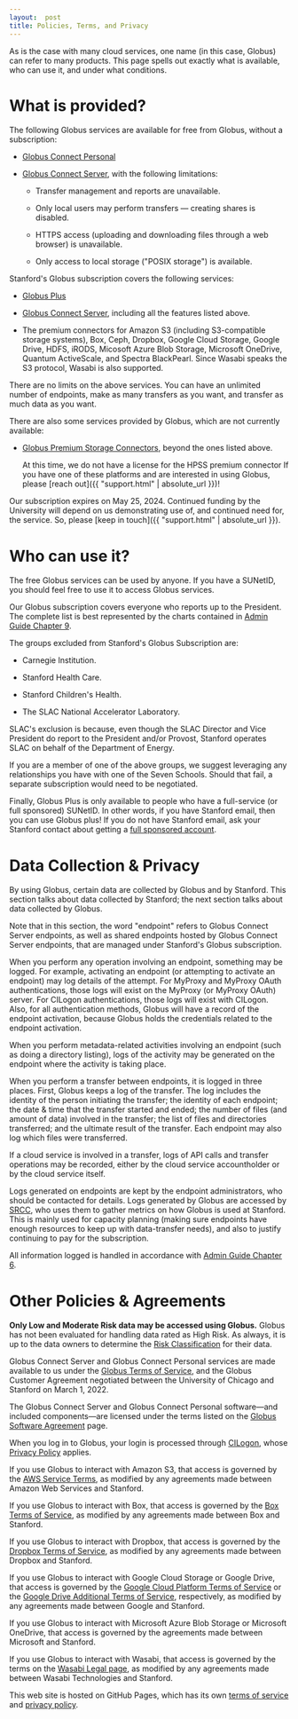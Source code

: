 ```yaml
---
layout:  post
title: Policies, Terms, and Privacy
---
```


<div class="well">
As is the case with many cloud services, one name (in this case, Globus) can
refer to many products.  This page spells out exactly what is available, who
can use it, and under what conditions.
</div>

# What is provided?

The following Globus services are available for free from Globus, without a
subscription:

* [Globus Connect Personal](https://www.globus.org/globus-connect-personal)

* [Globus Connect Server](https://www.globus.org/globus-connect-server),
  with the following limitations:

  * Transfer management and reports are unavailable.

  * Only local users may perform transfers — creating shares is disabled.

  * HTTPS access (uploading and downloading files through a web browser) is
    unavailable.

  * Only access to local storage ("POSIX storage") is available.

Stanford's Globus subscription covers the following services:

* [Globus Plus](https://www.globus.org/researchers/plus-plans)

* [Globus Connect Server](https://www.globus.org/globus-connect-server),
  including all the features listed above.

* The premium connectors for Amazon S3 (including S3-compatible storage
  systems), Box, Ceph, Dropbox, Google Cloud Storage, Google Drive, HDFS, iRODS,
  Micosoft Azure Blob Storage, Microsoft OneDrive, Quantum ActiveScale, and
  Spectra BlackPearl.  Since Wasabi speaks the S3 protocol, Wasabi is also
  supported.

There are no limits on the above services.  You can have an unlimited number of
endpoints, make as many transfers as you want, and transfer as much data as you
want.

There are also some services provided by Globus, which are not currently
available:

* [Globus Premium Storage Connectors](https://www.globus.org/connectors),
  beyond the ones listed above.

  At this time, we do not have a license for the HPSS premium connector If you
  have one of these platforms and are interested in using Globus, please [reach
  out]({{ "support.html" | absolute_url }})!

Our subscription expires on May 25, 2024.  Continued funding by the University
will depend on us demonstrating use of, and continued need for, the service.
So, please [keep in touch]({{ "support.html" | absolute_url }}).

# Who can use it?

The free Globus services can be used by anyone.  If you have a SUNetID, you
should feel free to use it to access Globus services.

Our Globus subscription covers everyone who reports up to the President.  The
complete list is best represented by the charts contained in [Admin Guide
Chapter 9](https://adminguide.stanford.edu/chapter-9).

The groups excluded from Stanford's Globus Subscription are:

* Carnegie Institution.

* Stanford Health Care.

* Stanford Children's Health.

* The SLAC National Accelerator Laboratory.

SLAC's exclusion is because, even though the SLAC Director and Vice President
do report to the President and/or Provost, Stanford operates SLAC on behalf
of the Department of Energy.

If you are a member of one of the above groups, we suggest leveraging any
relationships you have with one of the Seven Schools.  Should that fail, a
separate subscription would need to be negotiated.

Finally, Globus Plus is only available to people who have a full-service (or
full sponsored) SUNetID.  In other words, if you have Stanford email, then you
can use Globus plus!   If you do not have Stanford email, ask your Stanford
contact about getting a [full sponsored
account](https://uit.stanford.edu/service/sponsorship/sponsoredservices).

# Data Collection & Privacy

By using Globus, certain data are collected by Globus and by Stanford.  This
section talks about data collected by Stanford; the next section talks about
data collected by Globus.

Note that in this section, the word "endpoint" refers to Globus Connect Server
endpoints, as well as shared endpoints hosted by Globus Connect Server
endpoints, that are managed under Stanford's Globus subscription.

When you perform any operation involving an endpoint, something may be logged.
For example, activating an endpoint (or attempting to activate an endpoint) may
log details of the attempt.  For MyProxy and MyProxy OAuth authentications,
those logs will exist on the MyProxy (or MyProxy OAuth) server.  For CILogon
authentications, those logs will exist with CILogon.  Also, for all
authentication methods, Globus will have a record of the endpoint activation,
because Globus holds the credentials related to the endpoint activation.

When you perform metadata-related activities involving an endpoint (such as
doing a directory listing), logs of the activity may be generated on the
endpoint where the activity is taking place.

When you perform a transfer between endpoints, it is logged in three places.
First, Globus keeps a log of the transfer.  The log includes the identity of
the person initiating the transfer; the identity of each endpoint; the date &
time that the transfer started and ended; the number of files (and amount of
data) involved in the transfer; the list of files and directories transferred;
and the ultimate result of the transfer.  Each endpoint may also log which
files were transferred.

If a cloud service is involved in a transfer, logs of API calls and transfer
operations may be recorded, either by the cloud service accountholder or by the
cloud service itself.

Logs generated on endpoints are kept by the endpoint administrators, who should
be contacted for details.  Logs generated by Globus are accessed by
[SRCC](https://srcc.stanford.edu/), who uses them to gather metrics on how
Globus is used at Stanford.  This is mainly used for capacity planning (making
sure endpoints have enough resources to keep up with data-transfer needs), and
also to justify continuing to pay for the subscription.

All information logged is handled in accordance with [Admin Guide Chapter
6](https://adminguide.stanford.edu/chapter-6).

# Other Policies & Agreements

**Only Low and Moderate Risk data may be accessed using Globus.**  Globus has
not been evaluated for handling data rated as High Risk.  As always, it is up
to the data owners to determine the [Risk
Classification](http://dataclass.stanford.edu/) for their data. 

Globus Connect Server and Globus Connect Personal services are made available
to us under the [Globus Terms of Service](https://www.globus.org/legal/terms),
and the Globus Customer Agreement negotiated between the University of Chicago
and Stanford on March 1, 2022.

The Globus Connect Server and Globus Connect Personal software—and included
components—are licensed under the terms listed on the [Globus Software
Agreement](https://www.globus.org/legal/software-license) page.

When you log in to Globus, your login is processed through
[CILogon](https://www.cilogon.org), whose [Privacy
Policy](https://www.cilogon.org/privacy) applies.

If you use Globus to interact with Amazon S3, that access is governed by the
[AWS Service Terms](https://aws.amazon.com/service-terms/), as modified by any
agreements made between Amazon Web Services and Stanford.

If you use Globus to interact with Box, that access is governed by the [Box
Terms of Service](https://www.box.com/legal/termsofservice), as modified by any
agreements made between Box and Stanford.

If you use Globus to interact with Dropbox, that access is governed by the
[Dropbox Terms of Service](https://www.dropbox.com/terms),
as modified by any agreements made between Dropbox and Stanford.

If you use Globus to interact with Google Cloud Storage or Google Drive, that
access is governed by the [Google Cloud Platform Terms of
Service](https://cloud.google.com/terms) or the [Google Drive Additional Terms
of Service](https://www.google.com/drive/terms-of-service/), respectively,
as modified by any agreements made between Google and Stanford.

If you use Globus to interact with Microsoft Azure Blob Storage or Microsoft
OneDrive, that access is governed by the agreements made between Microsoft and
Stanford.

If you use Globus to interact with Wasabi, that access is governed by the terms
on the [Wasabi Legal page](https://wasabi.com/legal/), as modified by any
agreements made between Wasabi Technologies and Stanford.

This web site is hosted on GitHub Pages, which has its own [terms of
service](https://help.github.com/articles/github-terms-of-service/) and
[privacy policy](https://help.github.com/articles/github-privacy-statement/).
